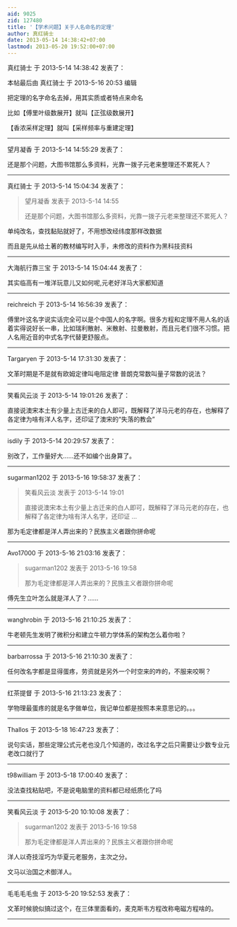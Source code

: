 ```yaml
---
aid: 9025
zid: 127480
title: '【学术问题】关于人名命名的定理'
author: 真红骑士
date: 2013-05-14 14:38:42+07:00
lastmod: 2013-05-20 19:52:00+07:00
---
```


真红骑士 于 2013-5-14 14:38:42 发表了：

本帖最后由 真红骑士 于 2013-5-16 20:53 编辑 

把定理的名字命名去掉，用其实质或者特点来命名

比如【傅里叶级数展开】就叫【正弦级数展开】

【香浓采样定理】就叫【采样频率与重建定理】

---------

望月凝香 于 2013-5-14 14:55:29 发表了：

还是那个问题，大图书馆那么多资料，光靠一拨子元老来整理还不累死人？

---------

真红骑士 于 2013-5-14 15:04:34 发表了：

> 望月凝香 发表于 2013-5-14 14:55
> 
> 还是那个问题，大图书馆那么多资料，光靠一拨子元老来整理还不累死人？



单纯改名，查找黏贴就好了，不用想改经纬度那样改数据

而且是先从给土著的教材编写时入手，未修改的资料作为黑科技资料

---------

大海航行靠三宝 于 2013-5-14 15:04:44 发表了：

其实临高有一堆洋玩意儿又如何呢,元老好洋马大家都知道

---------

reichreich 于 2013-5-14 16:56:39 发表了：

傅里叶这名字说实话完全可以是个中国人的名字啊。很多方程和定理不用人名的话着实得说好长一串，比如瑞利散射、米散射、拉曼散射，而且元老们很不习惯。把人名用近音的中式名字代替更舒服点。

---------

Targaryen 于 2013-5-14 17:31:30 发表了：

文革时期是不是就有欧姆定律叫电阻定律 普朗克常数叫量子常数的说法？

---------

笑看风云淡 于 2013-5-14 19:01:26 发表了：

直接说澳宋本土有少量上古迁来的白人即可，既解释了洋马元老的存在，也解释了各定律为啥有洋人名字，还印证了澳宋的“失落的教会”

---------

isdily 于 2013-5-14 20:29:57 发表了：

别改了，工作量好大……还不如编个出身算了。

---------

sugarman1202 于 2013-5-16 19:58:37 发表了：

> 笑看风云淡 发表于 2013-5-14 19:01
> 
> 直接说澳宋本土有少量上古迁来的白人即可，既解释了洋马元老的存在，也解释了各定律为啥有洋人名字，还印证 ...



那为毛定律都是洋人弄出来的？民族主义者跟你拼命呢

---------

Avo17000 于 2013-5-16 21:03:16 发表了：

> sugarman1202 发表于 2013-5-16 19:58
> 
> 那为毛定律都是洋人弄出来的？民族主义者跟你拼命呢



傅先生立叶怎么就是洋人了？……

---------

wanghrobin 于 2013-5-16 21:10:25 发表了：

牛老顿先生发明了微积分和建立牛顿力学体系的架构怎么着你啦？

---------

barbarrossa 于 2013-5-16 21:10:30 发表了：

任何改名字都是显得蛋疼，劳资就是另外一个时空来的咋的，不服来咬啊？

---------

红茶提督 于 2013-5-16 21:13:23 发表了：

学物理最蛋疼的就是名字做单位，我记单位都是按照本来意思记的。。。

---------

Thallos 于 2013-5-18 16:47:23 发表了：

说句实话，那些定理公式元老也没几个知道的，改过名字之后只需要让少数专业元老改口就行了

---------

t98william 于 2013-5-18 17:00:40 发表了：

没法查找粘贴吧，不是说电脑里的资料都已经纸质化了吗

---------

笑看风云淡 于 2013-5-20 10:10:08 发表了：

> sugarman1202 发表于 2013-5-16 19:58
> 
> 那为毛定律都是洋人弄出来的？民族主义者跟你拼命呢



洋人以奇技淫巧为华夏元老服务，主次之分。

文马以治国之术御洋人。

---------

毛毛毛毛虫 于 2013-5-20 19:52:53 发表了：

文革时候貌似搞过这个，在三体里面看的，麦克斯韦方程改称电磁方程啥的。

---------

